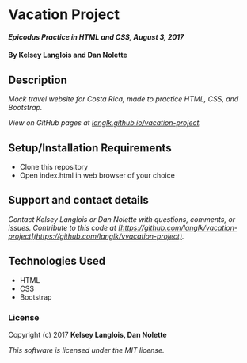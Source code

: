 # Vacation Project

#### _Epicodus Practice in HTML and CSS, August 3, 2017_

#### By Kelsey Langlois and Dan Nolette

## Description

_Mock travel website for Costa Rica, made to practice HTML, CSS, and Bootstrap._

_View on GitHub pages at [langlk.github.io/vacation-project](https://langlk.github.io/vacation-project)._

## Setup/Installation Requirements

* Clone this repository
* Open index.html in web browser of your choice

## Support and contact details

_Contact Kelsey Langlois or Dan Nolette with questions, comments, or issues. Contribute to this code at [https://github.com/langlk/vacation-project](https://github.com/langlk/vvacation-project)._

## Technologies Used

* HTML
* CSS
* Bootstrap

### License

Copyright (c) 2017 **Kelsey Langlois, Dan Nolette**

*This software is licensed under the MIT license.*
